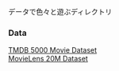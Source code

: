 データで色々と遊ぶディレクトリ



### Data

[TMDB 5000 Movie Dataset](https://www.kaggle.com/datasets/tmdb/tmdb-movie-metadata?select=tmdb_5000_movies.csv)<br>
[MovieLens 20M Dataset](https://www.kaggle.com/datasets/grouplens/movielens-20m-dataset?select=rating.csv)
